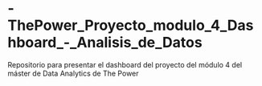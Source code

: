 # -ThePower_Proyecto_modulo_4_Dashboard_-_Analisis_de_Datos
Repositorio para presentar el dashboard del proyecto del módulo 4 del máster de Data Analytics de The Power

